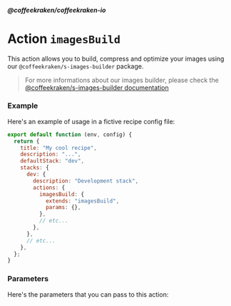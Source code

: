 <!--
/**
 * @name            imagesBuild
 * @namespace       doc.recipes.actions
 * @type            Markdown
 * @platform        md
 * @status          stable
 * @menu            Documentation / Recipes / Actions          /doc/recipes/actions/imagesBuild
 *
 * @since           2.0.0
 * @author    Olivier Bossel <olivier.bossel@gmail.com> (https://coffeekraken.io)
 */
-->

<!-- image -->

<!-- header -->
##### @coffeekraken/coffeekraken-io



# Action `imagesBuild`

This action allows you to build, compress and optimize your images using our `@coffeekraken/s-images-builder` package.

> For more informations about our images builder, please check the [@coffeekraken/s-images-builder documentation](/@coffeekraken/s-images-builder/doc/readme)

### Example

Here's an example of usage in a fictive recipe config file:

```js
export default function (env, config) {
  return {
    title: "My cool recipe",
    description: "...",
    defaultStack: "dev",
    stacks: {
      dev: {
        description: "Development stack",
        actions: {
          imagesBuild: {
            extends: "imagesBuild",
            params: {},
          },
          // etc...
        },
      },
      // etc...
    },
  };
}

```


### Parameters

Here's the parameters that you can pass to this action:


```js


```



